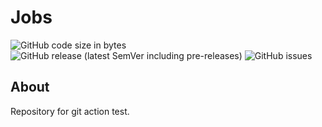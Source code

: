 Jobs
==============
![GitHub code size in bytes](https://img.shields.io/github/languages/code-size/coreybailey07/jobs)
![GitHub release (latest SemVer including pre-releases)](https://img.shields.io/github/v/release/coreybailey07/jobs?include_prereleases)
![GitHub issues](https://img.shields.io/github/issues/coreybailey07/jobs)

## About

Repository for git action test.

